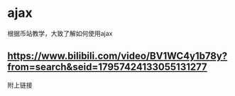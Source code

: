 # ajax
根据币站教学，大致了解如何使用ajax
## **https://www.bilibili.com/video/BV1WC4y1b78y?from=search&seid=17957424133055131277** 
附上链接
